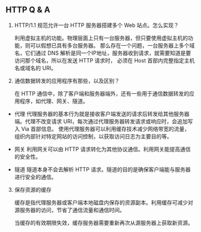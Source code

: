 ## HTTP Q & A

1. HTTP/1.1 规范允许一台 HTTP 服务器搭建多个 Web 站点。怎么实现？
  
   利用虚拟主机的功能。物理层面上只有一台服务器，但只要使用虚拟主机的功能，则可以假想已具有多台服务器。
   那么存在一个问题，一台服务器上多个域名，它们通过 DNS 解析是同一个IP地址，服务器收到请求，就需要知道是要访问那个域名，所以在发送 HTTP 请求时，
   必须在 Host 首部内完整指定主机名或域名的 URI。

2. 通信数据转发的应用程序有那些，以及区别？

   在 HTTP 通信中，除了客户端和服务器端外，还有一些用于通信数据转发的应用程序，如代理、网关、隧道。
  
  + 代理
  代理服务器的基本行为就是接收客户端发送的请求后转发给其他服务器端。代理不改变请求 URI，每次通过代理服务器转发请求或响应时，会追加写入 Via 首部信息。
  使用代理服务器可以利用缓存技术减少网络带宽的流量，组织内部针对特定网站的访问控制，以获取访问日志为主要目的等。
  
  + 网关
  利用网关可以由 HTTP 请求转化为其他协议通信。利用网关能提高通信的安全性。
  
  + 隧道
  隧道本身不会去解析 HTTP 请求。隧道的目的是确保客户端能与服务器进行安全的通信。

3. 保存资源的缓存
  
   缓存是指代理服务器或客户端本地磁盘内保存的资源副本。利用缓存可减少对源服务器的访问，节省了通信流量和通信时间。
  
   当缓存的有效期限失效，缓存服务器需要重新再次从源服务器上获取新资源。
